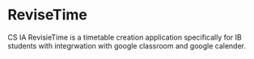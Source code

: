 # ReviseTime
CS IA
RevisieTime is a timetable creation application specifically for IB students with integrwation with google classroom and google calender.
